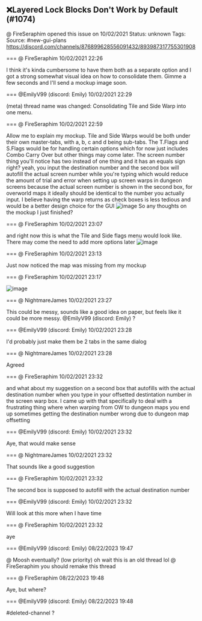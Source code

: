 ## ❌Layered Lock Blocks Don't Work by Default (#1074)
@ FireSeraphim opened this issue on 10/02/2021
Status: unknown
Tags: 
Source: #new-gui-plans https://discord.com/channels/876899628556091432/893987317755301908


=== @ FireSeraphim 10/02/2021 22:26

I think it's kinda cumbersome to have them both as a separate option and I got a strong somewhat visual idea on how to consolidate them. Gimme a few seconds and I'll send a mockup image soon.

=== @EmilyV99 (discord: Emily) 10/02/2021 22:29

(meta) thread name was changed: Consolidating Tile and Side Warp into one menu.

=== @ FireSeraphim 10/02/2021 22:59

Allow me to explain my mockup. Tile and Side Warps would be both under their own master-tabs, with a, b, c and d being sub-tabs. The T.Flags and S.Flags would be for handling certain options which for now just includes Combo Carry Over but other things may come later. The screen number thing you'll notice has two instead of one thing and it has an equals sign right? yeah, you input the destination number and the second box will autofill the actual screen number while you're typing which would reduce the amount of trial and error when setting up screen warps in dungeon screens because the actual screen number is shown in the second box, for overworld maps it ideally should be identical to the number you actually input. I believe having the warp returns as check boxes is less tedious and would be a better design choice for the GUI
![image](https://cdn.discordapp.com/attachments/893987317755301908/893995586649489419/New_Warp_Menu_Mockup.png?ex=65ece9c5&is=65da74c5&hm=35a828994bd4472566cd2b2a09cebaa42ce7a0ccd3279ad710dbe8bb2a21386f&)
So any thoughts on the mockup I just finished?

=== @ FireSeraphim 10/02/2021 23:07

and right now this is what the Tile and Side flags menu would look like. There may come the need to add more options later
![image](https://cdn.discordapp.com/attachments/893987317755301908/893997631355879465/New_Warp_Menu_Mockup_2.png?ex=65ecebac&is=65da76ac&hm=496a75e22f82b8104439c31e335710376666ac458ba9b696bc66c7dca5890c77&)

=== @ FireSeraphim 10/02/2021 23:13

Just now noticed the map was missing from my mockup

=== @ FireSeraphim 10/02/2021 23:17


![image](https://cdn.discordapp.com/attachments/893987317755301908/894000281845641257/New_Warp_Menu_Mockup.png?ex=65ecee24&is=65da7924&hm=6c77da3b4e1ba4dbd031714f54bc02b9a364d0d95e762615eb6196f38a22f316&)

=== @ NightmareJames 10/02/2021 23:27

This could be messy, sounds like a good idea on paper, but feels like it could be more messy.  @EmilyV99 (discord: Emily) ?

=== @EmilyV99 (discord: Emily) 10/02/2021 23:28

I'd probably just make them be 2 tabs in the same dialog

=== @ NightmareJames 10/02/2021 23:28

Agreed

=== @ FireSeraphim 10/02/2021 23:32

and what about my suggestion on a second box that autofills with the actual destination number when you type in your offsetted destintation number in the screen warp box. I came up with that specifically to deal with a frustrating thing where when warping from OW to dungeon maps you end up sometimes getting the destination number wrong due to dungeon map offsetting

=== @EmilyV99 (discord: Emily) 10/02/2021 23:32

Aye, that would make sense

=== @ NightmareJames 10/02/2021 23:32

That sounds like a good suggestion

=== @ FireSeraphim 10/02/2021 23:32

The second box is supposed to autofill with the actual destination number

=== @EmilyV99 (discord: Emily) 10/02/2021 23:32

Will look at this more when I have time

=== @ FireSeraphim 10/02/2021 23:32

aye

=== @EmilyV99 (discord: Emily) 08/22/2023 19:47

@ Moosh eventually? (low priority)
oh wait this is an old thread lol
@ FireSeraphim you should remake this thread

=== @ FireSeraphim 08/22/2023 19:48

Aye, but where?

=== @EmilyV99 (discord: Emily) 08/22/2023 19:48

#deleted-channel ?
